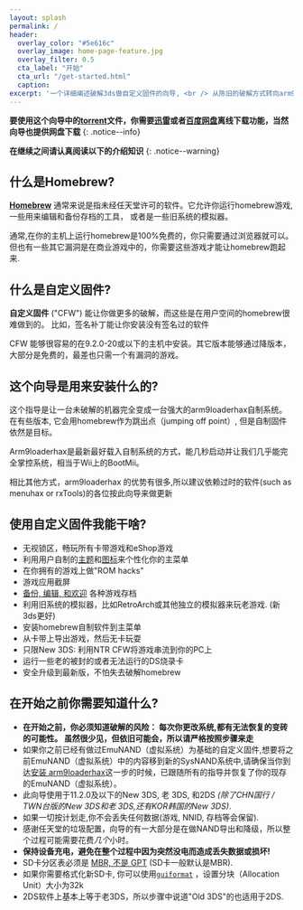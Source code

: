 ```yaml
---
layout: splash
permalink: /
header:
  overlay_color: "#5e616c"
  overlay_image: home-page-feature.jpg
  overlay_filter: 0.5
  cta_label: "开始"
  cta_url: "/get-started.html"
  caption:
excerpt: '一个详细阐述破解3ds做自定义固件的向导, <br /> 从陈旧的破解方式转向arm9loaderhax。<br />'
---
```


**要使用这个向导中的[torrent](https://en.wikipedia.org/wiki/Torrent_file)文件，你需要[迅雷](https://www.xunlei.com)或者[百度网盘](https://pan.baidu.com)离线下载功能，当然向导也提供网盘下载**
{: .notice--info}

**在继续之间请认真阅读以下的介绍知识**
{: .notice--warning}

## 什么是Homebrew?

[**Homebrew**](https://en.wikipedia.org/wiki/List_of_homebrew_video_games) 通常来说是指未经任天堂许可的软件。它允许你运行homebrew游戏,一些用来编辑和备份存档的工具， 或者是一些旧系统的模拟器。

通常,在你的主机上运行homebrew是100%免费的，你只需要通过浏览器就可以。但也有一些其它漏洞是在商业游戏中的，你需要这些游戏才能让homebrew跑起来.

## 什么是自定义固件?

**自定义固件** ("CFW") 能让你做更多的破解，而这些是在用户空间的homebrew很难做到的。 比如，签名补丁能让你安装没有签名过的软件

CFW 能够很容易的在9.2.0-20或以下的主机中安装。其它版本能够通过降版本，大部分是免费的，最差也只需一个有漏洞的游戏。

## 这个向导是用来安装什么的?

这个指导是让一台未破解的机器完全变成一台强大的arm9loaderhax自制系统。在有些版本, 它会用homebrew作为跳出点（jumping off point）, 但是自制固件依然是目标。

Arm9loaderhax是最新最好载入自制系统的方式，能几秒启动并让我们几乎能完全掌控系统，相当于Wii上的BootMii。

相比其他方式，arm9loaderhax 的优势有很多,所以建议依赖过时的软件(such as menuhax or rxTools)的各位按此向导来做更新

## 使用自定义固件我能干啥?

+ 无视锁区，畅玩所有卡带游戏和eShop游戏
+ 利用用户自制的[主题](https://3dsthem.es/)和[图标](https://badges.3dsthem.es/)来个性化你的主菜单
+ 在你拥有的游戏上做"ROM hacks"
+ 游戏应用截屏
+ [备份, 编辑, 和欢迎](https://gbatemp.net/threads/release-jks-savemanager-homebrew-cia-save-manager.413143/) 各种游戏存档
+ 利用旧系统的模拟器，比如RetroArch或其他独立的模拟器来玩老游戏. (新3ds更好)
+ 安装homebrew自制软件到主菜单
+ 从卡带上导出游戏，然后无卡玩耍
+ 只限New 3DS: 利用NTR CFW将游戏串流到你的PC上
+ 运行一些老的被封的或者无法运行的DS烧录卡
+ 安全升级到最新版，不怕失去破解homebrew

## 在开始之前你需要知道什么?

+ **在开始之前，你必须知道破解的风险： 每次你更改系统,都有无法恢复的变砖的可能性。 虽然很少见，但依旧可能会，所以请严格按照步骤来走**
+ 如果你之前已经有做过EmuNAND（虚拟系统）为基础的自定义固件,想要将之前EmuNAND（虚拟系统）中的内容移到新的SysNAND系统中,请确保当你到达[安装 arm9loaderhax](installing-arm9loaderhax.html)这一步的时候，已跟随所有的指导并恢复了你的现存的EmuNAND（虚拟系统）。
+ 此向导使用于11.2.0及以下的New 3DS, 老 3DS, 和2DS  *(除了CHN国行 / TWN台版的New 3DS和老 3DS,还有KOR韩国的New 3DS)*.
+ 如果一切按计划走,你不会丢失任何数据(游戏, NNID, 存档等会保留).
+ 感谢任天堂的垃圾配置，向导的有一大部分是在做NAND导出和降级，所以整个过程可能需要花费*几个*小时。
+ **保持设备充电，避免在整个过程中因为突然没电而造成丢失数据或损坏!**
+ SD卡分区表必须是 [MBR, 不是 GPT](http://www.howtogeek.com/245610/) (SD卡一般默认是MBR).
+ 如果你需要格式化新SD卡, 你可以使用[`guiformat`](http://www.ridgecrop.demon.co.uk/index.htm?guiformat.htm) ，设置分块（Allocation Unit）大小为32k
+ 2DS软件上基本上等于老3DS，所以步骤中说道"Old 3DS"的也适用于2DS.
